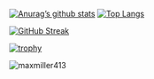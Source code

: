 <!-- ### Hi there 👋 -->

[![Anurag’s github stats](https://github-readme-stats.vercel.app/api?username=jleomorris)](https://github.com/jleomorris)
[![Top Langs](https://github-readme-stats.vercel.app/api/top-langs/?username=jleomorris&layout=compact)](https://github.com/jleomorris)

[![GitHub Streak](https://github-readme-streak-stats.herokuapp.com?user=jleomorris)](https://git.io/streak-stats)

[![trophy](https://github-profile-trophy.vercel.app/?username=jleomorris)](https://github.com/ryo-ma/github-profile-trophy)


<p align="left"> <img src="https://komarev.com/ghpvc/?username=jleomorris&label=Profile%20views&color=orange&style=flat" alt="maxmiller413" /> </p>

<!--
**jleomorris/jleomorris** is a ✨ _special_ ✨ repository because its `README.md` (this file) appears on your GitHub profile.

Here are some ideas to get you started:

- 🔭 I’m currently working on ...
- 🌱 I’m currently learning ...
- 👯 I’m looking to collaborate on ...
- 🤔 I’m looking for help with ...
- 💬 Ask me about ...
- 📫 How to reach me: ...
- 😄 Pronouns: ...
- ⚡ Fun fact: ...
-->
